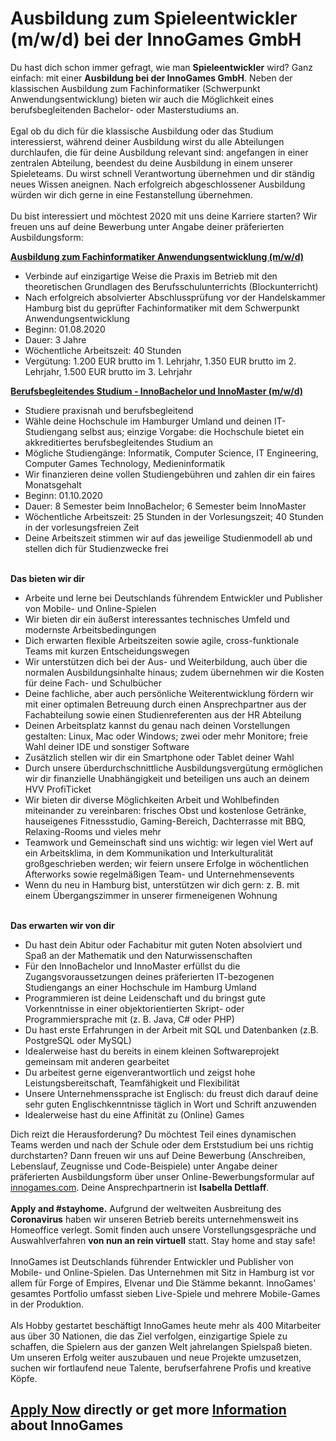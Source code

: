 <h1>Ausbildung zum Spieleentwickler (m/w/d) bei der InnoGames GmbH</h1>
<p>Du hast dich schon immer gefragt, wie man <strong>Spieleentwickler</strong> wird? Ganz einfach: mit einer <strong>Ausbildung bei der InnoGames GmbH</strong>. Neben der klassischen Ausbildung zum Fachinformatiker (Schwerpunkt Anwendungsentwicklung) bieten wir auch die M&ouml;glichkeit eines berufsbegleitenden Bachelor- oder Masterstudiums an.<br /><br />Egal ob du dich f&uuml;r die klassische Ausbildung oder das Studium interessierst, w&auml;hrend deiner Ausbildung wirst du alle Abteilungen durchlaufen, die f&uuml;r deine Ausbildung relevant sind: angefangen in einer zentralen Abteilung, beendest du deine Ausbildung in einem unserer Spieleteams. Du wirst schnell Verantwortung &uuml;bernehmen und dir st&auml;ndig neues Wissen aneignen. Nach erfolgreich abgeschlossener Ausbildung w&uuml;rden wir dich gerne in eine Festanstellung &uuml;bernehmen.<br /><br />Du bist interessiert und m&ouml;chtest 2020 mit uns deine Karriere starten? Wir freuen uns auf deine Bewerbung unter Angabe deiner pr&auml;ferierten Ausbildungsform:</p><p><strong><u>Ausbildung zum Fachinformatiker Anwendungsentwicklung (m/w/d)</u></strong></p><ul><li>Verbinde auf einzigartige Weise die Praxis im Betrieb mit den theoretischen Grundlagen des Berufsschulunterrichts (Blockunterricht)</li><li>Nach erfolgreich absolvierter Abschlusspr&uuml;fung vor der Handelskammer Hamburg bist du gepr&uuml;fter Fachinformatiker mit dem Schwerpunkt Anwendungsentwicklung</li><li>Beginn: 01.08.2020</li><li>Dauer: 3 Jahre</li><li>W&ouml;chentliche Arbeitszeit: 40 Stunden</li><li>Verg&uuml;tung: 1.200 EUR brutto im 1. Lehrjahr, 1.350 EUR brutto&nbsp;im 2. Lehrjahr, 1.500 EUR brutto im 3. Lehrjahr</li></ul><p><strong><u>Berufsbegleitendes Studium -&nbsp;InnoBachelor und InnoMaster (m/w/d)</u></strong></p><ul><li>Studiere praxisnah und berufsbegleitend</li><li>W&auml;hle deine Hochschule im Hamburger Umland und deinen IT-Studiengang selbst aus; einzige Vorgabe: die Hochschule bietet ein akkreditiertes berufsbegleitendes Studium an</li><li>M&ouml;gliche Studieng&auml;nge: Informatik, Computer Science, IT Engineering, Computer Games Technology, Medieninformatik</li><li>Wir finanzieren deine vollen Studiengeb&uuml;hren und zahlen dir ein faires Monatsgehalt</li><li>Beginn: 01.10.2020</li><li>Dauer: 8 Semester beim InnoBachelor; 6 Semester beim InnoMaster</li><li>W&ouml;chentliche Arbeitszeit: 25 Stunden in der Vorlesungszeit; 40 Stunden in der vorlesungsfreien Zeit</li><li>Deine Arbeitszeit stimmen wir auf das jeweilige Studienmodell ab und stellen dich f&uuml;r Studienzwecke frei</li></ul><p><strong><br />Das bieten wir dir</strong></p><ul><li>Arbeite und lerne bei Deutschlands f&uuml;hrendem Entwickler und Publisher von Mobile- und Online-Spielen</li><li>Wir bieten dir ein &auml;u&szlig;erst interessantes technisches Umfeld und modernste Arbeitsbedingungen</li><li>Dich erwarten flexible Arbeitszeiten sowie agile, cross-funktionale Teams mit kurzen Entscheidungswegen</li><li>Wir unterst&uuml;tzen dich bei der Aus- und Weiterbildung, auch &uuml;ber die normalen Ausbildungsinhalte hinaus; zudem &uuml;bernehmen wir die Kosten f&uuml;r deine Fach- und Schulb&uuml;cher&nbsp;</li><li>Deine fachliche, aber auch pers&ouml;nliche Weiterentwicklung f&ouml;rdern wir mit einer optimalen Betreuung durch einen Ansprechpartner aus der Fachabteilung sowie einen Studienreferenten aus der HR Abteilung</li><li>Deinen Arbeitsplatz kannst du genau nach deinen Vorstellungen gestalten: Linux, Mac oder Windows; zwei oder mehr Monitore; freie Wahl deiner IDE und sonstiger Software</li><li>Zus&auml;tzlich stellen wir dir ein Smartphone oder Tablet deiner Wahl&nbsp;</li><li>Durch unsere &uuml;berdurchschnittliche Ausbildungsverg&uuml;tung erm&ouml;glichen wir dir finanzielle Unabh&auml;ngigkeit und beteiligen uns auch an deinem HVV ProfiTicket</li><li>Wir bieten dir diverse M&ouml;glichkeiten Arbeit und Wohlbefinden miteinander zu vereinbaren: frisches Obst und kostenlose Getr&auml;nke, hauseigenes Fitnessstudio, Gaming-Bereich, Dachterrasse mit BBQ, Relaxing-Rooms und vieles mehr&nbsp;</li><li>Teamwork und Gemeinschaft sind uns wichtig: wir legen viel Wert auf ein Arbeitsklima, in dem Kommunikation und Interkulturalit&auml;t gro&szlig;geschrieben werden; wir feiern unsere Erfolge in w&ouml;chentlichen Afterworks sowie regelm&auml;&szlig;igen Team- und Unternehmensevents</li><li>Wenn du neu in Hamburg bist, unterst&uuml;tzen wir dich gern: z. B. mit einem &Uuml;bergangszimmer in unserer firmeneigenen Wohnung</li></ul><p><strong><br /></strong><strong>Das erwarten wir von dir</strong></p><ul><li>Du hast dein Abitur oder Fachabitur mit guten Noten absolviert und Spa&szlig; an der Mathematik und den Naturwissenschaften</li><li>F&uuml;r den InnoBachelor und InnoMaster erf&uuml;llst du die Zugangsvoraussetzungen deines pr&auml;ferierten IT-bezogenen Studiengangs an einer Hochschule im Hamburg Umland</li><li>Programmieren ist deine Leidenschaft und du bringst gute Vorkenntnisse in einer objektorientierten Skript- oder Programmiersprache mit (z. B. Java, C# oder PHP)</li><li>Du hast erste Erfahrungen in der Arbeit mit SQL und Datenbanken (z.B. PostgreSQL oder MySQL)</li><li>Idealerweise hast du bereits in einem kleinen Softwareprojekt gemeinsam mit anderen gearbeitet</li><li>Du arbeitest gerne eigenverantwortlich und zeigst hohe Leistungsbereitschaft, Teamf&auml;higkeit und Flexibilit&auml;t</li><li>Unsere Unternehmenssprache ist Englisch: du freust dich darauf deine sehr guten Englischkenntnisse t&auml;glich in Wort und Schrift anzuwenden</li><li>Idealerweise hast du eine Affinit&auml;t zu (Online) Games</li></ul><p>Dich reizt die Herausforderung? Du m&ouml;chtest Teil eines dynamischen Teams werden und nach der Schule oder dem Erststudium bei uns richtig durchstarten? Dann freuen wir uns auf Deine Bewerbung (Anschreiben, Lebenslauf, Zeugnisse und Code-Beispiele)&nbsp;unter Angabe deiner pr&auml;ferierten Ausbildungsform &uuml;ber unser Online-Bewerbungsformular auf <a href="http://innogames.com">innogames.com</a>. Deine Ansprechpartnerin ist <strong>Isabella Dettlaff</strong>.<br /> <br /> <strong>Apply and #stayhome.</strong> Aufgrund der weltweiten Ausbreitung des <strong>Coronavirus</strong> haben wir unseren Betrieb bereits unternehmensweit ins Homeoffice verlegt. Somit finden auch unsere Vorstellungsgespr&auml;che und Auswahlverfahren <strong>von nun an rein virtuell</strong> statt. Stay home and stay safe!<br /> <br /> InnoGames ist Deutschlands f&uuml;hrender Entwickler und Publisher von Mobile- und Online-Spielen. Das Unternehmen mit Sitz in Hamburg ist vor allem f&uuml;r Forge of Empires, Elvenar und Die St&auml;mme bekannt. InnoGames' gesamtes Portfolio umfasst sieben Live-Spiele und mehrere Mobile-Games in der Produktion.<br /> <br /> Als Hobby gestartet besch&auml;ftigt InnoGames heute mehr als 400 Mitarbeiter aus &uuml;ber 30 Nationen, die das Ziel verfolgen, einzigartige Spiele zu schaffen, die Spielern aus der ganzen Welt jahrelangen Spielspa&szlig; bieten. Um unseren Erfolg weiter auszubauen und neue Projekte umzusetzen, suchen wir fortlaufend neue Talente, berufserfahrene Profis und kreative K&ouml;pfe.</p>

<h2><a href="https://jobs.jobvite.com/careers/innogames/job//orVGcfwY/apply?__jvst=Job+Board&__jvsd=github_jobs_repo">Apply Now</a> directly or get more <a href="https://www.innogames.com/career/detail/job/ausbildung-zum-spieleentwickler-m-w-d-bei-der-innogames-gmbh/?s=github_jobs_repo">Information</a> about InnoGames</h2>